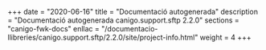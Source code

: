 +++
date        = "2020-06-16"
title       = "Documentació autogenerada"
description = "Documentació autogenerada canigo.support.sftp 2.2.0"
sections    = "canigo-fwk-docs"
enllac		= "/documentacio-llibreries/canigo.support.sftp/2.2.0/site/project-info.html"
weight      = 4
+++
